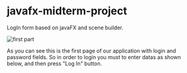# javafx-midterm-project
LogIn form based on javaFX and scene builder.

![first part](https://user-images.githubusercontent.com/73636880/111794576-93e94900-88f0-11eb-84f4-b32c3c968ec3.PNG)

As you can see this is the first page of our application with login and password fields.
So in order to login you must to enter datas as shown below, and then press "Log In" button.

